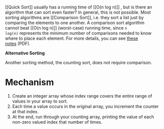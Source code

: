   
[[Quick Sort]] usually has a running time of [[O(n log n)]] , but is there an algorithm that can sort even faster? In general, this is not possible. Most sorting algorithms are [[Comparison Sort]], i.e. they sort a list just by comparing the elements to one another. A comparison sort algorithm cannot beat [[O(n log n)]] (worst-case) running time, since `n log(n)` represents the minimum number of comparisons needed to know where to place each element. For more details, you can see [these notes](http://www.cs.cmu.edu/~avrim/451f11/lectures/lect0913.pdf) (PDF).

**Alternative Sorting**  

Another sorting method, the counting sort, does not require comparison. 

# Mechanism

1. Create an integer array whose index range covers the entire range of values in your array to sort. 
2. Each time a value occurs in the original array, you increment the counter at that index.
3. At the end, run through your counting array, printing the value of each non-zero valued index that number of times.